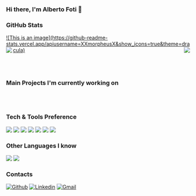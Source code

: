 ### Hi there, I'm Alberto Foti 👋

### GitHub Stats
<div>
  <a href="https://github.com/XXmorpheusX">
    ![This is an image](https://github-readme-stats.vercel.app/apiusername=XXmorpheusX&show_icons=true&theme=dracula)
    <img align="left" src="https://github-readme-stats.vercel.app/api?username=XXmorpheusX&show_icons=true&theme=dracula" />
    <img align="right" src="https://github-readme-stats.vercel.app/api/top-langs/?username=XXmorpheusX&layout=compact&theme=dracula" />
  </a>
</div>

<br></br>
### Main Projects I'm currently working on

<br></br>
### Tech & Tools Preference

<div>
<img src="https://img.shields.io/badge/-C%20&%20C++-659ad2?style=flat&logo=c%2B%2B&logoColor=ffffff"> <img src="https://img.shields.io/badge/-Rust-brown?style=flat&logo=rust&logoColor=000000"> <img src="http://img.shields.io/badge/-Java-F89820?style=flat&logo=java&logoColor=white"> <img src="https://img.shields.io/badge/-Python-black?style=flat&logo=python&logoColor=white"> <img src="http://img.shields.io/badge/-Git-F1502F?style=flat&logo=git&logoColor=FFFFFF">
<img src="http://img.shields.io/badge/-Github-000000?style=flat&logo=github&logoColor=FFFFFF"> <img src="http://img.shields.io/badge/-VS%20Code-007ACC?style=flat&logo=visual%20studio%20code&logoColor=white">
</div>
  
### Other Languages I know

<img src="https://img.shields.io/badge/-JavaScript-eed718?style=flat&logo=javascript&logoColor=ffffff"> <img src="https://img.shields.io/badge/-MySQL-F29111?style=flat&logo=mysql&logoColor=FFFFFF">

### Contacts

[![Github](https://img.shields.io/badge/-Github-000?style=flat&logo=Github&logoColor=white)](https://github.com/XXmorpheusX)
[![Linkedin](https://img.shields.io/badge/-LinkedIn-blue?style=flat&logo=Linkedin&logoColor=white)](https://www.linkedin.com/in/alberto-foti-3823b714a/)
[![Gmail](https://img.shields.io/badge/-Gmail-c14438?style=flat&logo=Gmail&logoColor=white)](mailto:albertofots@gmail.com)
